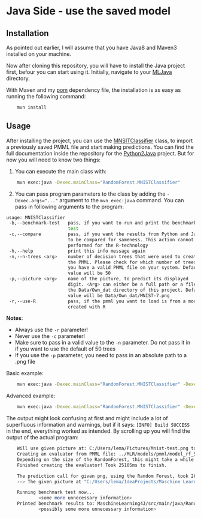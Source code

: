# Java Side - use the saved model
## Installation
As pointed out earlier, I will assume that you have Java8 and Maven3 installed on your machine.

Now after cloning this repository, you will have to install the Java project first, befour you can start using it. Initially, navigate to your [MLJava](https://github.com/IndustrialML/R2Java/tree/master/MLJava) directory.

With Maven and my [pom](https://github.com/IndustrialML/R2Java/tree/master/MLJava/pom.xml) dependency file, the installation is as easy as running the following command:
```bash
	mvn install
```

## Usage
After installing the project, you can use the [MNSITClassifier](https://github.com/IndustrialML/R2Java/blob/master/MLJava/src/main/java/RandomForest/MNISTClassifier.java) class, to import a previously saved PMML file and start making predictions. You can find the full documentation inside the repository for the [Python2Java](https://github.com/IndustrialML/Python2Java/tree/master/MaschineLearning4J/src/main/java/RandomForest) project. But for now you will need to know two things:
1. You can execute the main class with:
```bash
	mvn exec:java -Dexec.mainClass="RandomForest.MNISTClassifier"
```
2. You can pass program parameters to the class by adding the `-Dexec.args="..."` argument to the `mvn exec:java` command. You can pass in following arguments to the program:
```bash
usage: MNISTClassifier
 -b,--benchmark-test   pass, if you want to run and print the benchmark
                       test
 -c,--compare          pass, if you want the results from Python and Java
                       to be compared for sameness. This action cannot be
                       performed for the R-technology
 -h,--help             print this info message again
 -n,--n-trees <arg>    number of decision trees that were used to create
                       the PMML. Please check for which number of trees,
                       you have a valid PMML file on your system. Default
                       value will be 50
 -p,--picture <arg>    name of the picture, to predict its displayed
                       digit. <Arg> can either be a full path or a file in
                       the Data/Own_dat directory of this project. Default
                       value will be Data/Own_dat/MNIST-7.png
 -r,--use-R            pass, if the pmml you want to load is from a model,
                       created with R
```
**Notes**:
* Always use the `-r` parameter!
* Never use the `-c` parameter!
* Make sure to pass in a valid value to the `-n` parameter. Do not pass it in if you want to use the default of 50 trees
* If you use the `-p` parameter, you need to pass in an absolute path to a .png file

Basic example:
```bash
	mvn exec:java -Dexec.mainClass="RandomForest.MNISTClassifier" -Dexec.args="-r"
```

Advanced example:
```bash
	mvn exec:java -Dexec.mainClass="RandomForest.MNISTClassifier" -Dexec.args="-r -p C:/Users/lema/Pictures/Mnist-test.png -n 500 -b"
```

The output might look confusing at first and might include a lot of superfluous information and warnings, but if it says: `[INFO] Build SUCCESS` in the end, everything worked as intended. By scrolling up you will find the output of the actual program:
```bash
	Will use given picture at: C:/Users/lema/Pictures/Mnist-test.png to predict its number.
	Creating an evaluator from PMML file: ../MLR/models/pmml/model_rf_500trees_60000.pmml.
	Depending on the size of the RandomForest, this might take a while...
	Finished creating the evaluator! Took 25105ms to finish.

	The prediction call for given png, using the Random Forest, took 2621ms. (reading the pixel information included)
	--> The given picture at "C:/Users/lema/IdeaProjects/Maschine Learning/Data/Own_dat/Mnist-7.png" is probably a: 7

	Running benchmark test now...
			<some more unnecessary information>
 	Printed benchmark results to: MaschineLearning4J/src/main/java/RandomForest/benchmark_500.html
			<possibly some more unnecessary information>
	
```
